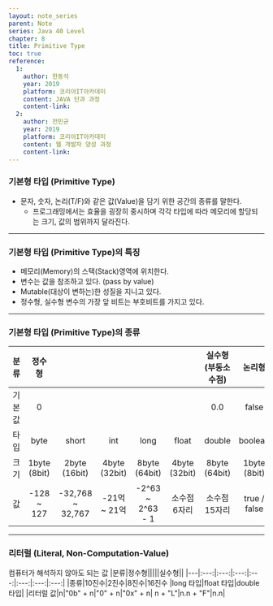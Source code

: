 ```yaml
---
layout: note_series
parent: Note
series: Java 40 Level
chapter: 8
title: Primitive Type
toc: true
reference:
  1:
    author: 한동석
    year: 2019
    platform: 코리아IT아카데미
    content: JAVA 단과 과정
    content-link:
  2:
    author: 전민균
    year: 2019
    platform: 코리아IT아카데미
    content: 웹 개발자 양성 과정
    content-link: 
---
```


### 기본형 타입 (Primitive Type)
- 문자, 숫자, 논리(T/F)와 같은 값(Value)을 담기 위한 공간의 종류를 말한다.
  - 프로그래밍에서는 효율을 굉장히 중시하며 각각 타입에 따라 메모리에 할당되는 크기, 값의 범위까지 달라진다.

---

### 기본형 타입 (Primitive Type)의 특징
- 메모리(Memory)의 스택(Stack)영역에 위치한다.
- 변수는 값을 참조하고 있다. (pass by value)
- Mutable(대상이 변하는)한 성질을 지니고 있다.
- 정수형, 실수형 변수의 가장 앞 비트는 부호비트를 가지고 있다.

---

### 기본형 타입 (Primitive Type)의 종류
|분류|정수형|||||실수형(부동소수점)|논리형|문자형|
|---|:---:|:---:|:---:|:---:|:---:|:---:|:---:|:---:|
|기본값|0|||||0.0|false|\u0000|
|타입|byte|short|int|long|float|double|boolean|char|
|크기|1byte (8bit)|2byte (16bit)|4byte (32bit)|8byte (64bit)|4byte (32bit)|8byte (64bit)|1byte (8bit)|2byte (16bit)|
|값|-128 ~ 127|-32,768 ~ 32,767|-21억 ~ 21억|-2^63 ~ 2^63 - 1|소수점 6자리|소수점 15자리|true / false|0 ~ 2^16|

---

### 리터럴 (Literal, Non-Computation-Value)
컴퓨터가 해석하지 않아도 되는 값
|분류|정수형|||||실수형||
|---|:---:|:---:|:---:|:---:|:---:|:---:|:---:|
|종류|10진수|2진수|8진수|16진수	|long 타입|float 타입|double 타입|
|리터럴 값|n|"0b" + n|"0" + n|"0x" + n|	n + "L"|n.n + "F"|n.n|
